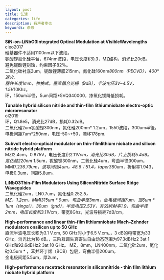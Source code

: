 ```yaml
---
layout: post
title: 乞活
categories: life
description: 有声者幸也
keywords: 杂感
---
```


**SiN-on-LiNbO3Integrated Optical Modulation at VisibleWavelengths** 
cleo2017   
硅基器件不适用1100nm以下波段。  
铌酸锂氮化硅平台，674nm波段，电压长度积0.3，MZ结构，消光比20dB。  
避免铌酸锂刻蚀，约束因子82%。  
二氧化硅衬底2um，铌酸锂薄膜215nm，氮化硅160nm*800nm（PECVD），400°退火.  
器件长度1mm，推挽式，垂直耦合光栅（9dB），半波电压3V~4.5V，1.5V*10Khz。  
环，150um半径，5um间距*5VQ340000，掺氧化镁降低损耗。

**Tunable hybrid silicon nitride and thin-film lithiumniobate electro-optic microresonator**  
ol2019   
环，Q1.8e5，消光比27dB，损耗0.32dB。  
二氧化硅2um铌酸锂300nm，氮化硅200nm* 1.2um，1550波段，300um半径，电极间距7um*250nm，电压-50~+50，漂移178pm.

**Subvolt electro-optical modulator on thin-filmlithium niobate and silicon nitride hybrid platform**  
MZI2.4cm，0.875V，电压长度积2.11V*cm，消光比30dB，片上损耗5.4dB。  
氮化硅220nm* 1.5um，铌酸锂300nm，二氧化硅4um，弯曲半径300um，MMI7.2*36.79um，波导间距4um，48.6：51.4，taper3*80um，折射率1.943，电极0.3um，间距5.8um。

**LiNbO3Thin-Film Modulators Using SiliconNitride Surface Ridge Waveguides**  
二氧化硅2um，LN0.7um，氮化硅0.25*2.5，  
MZ，1.2cm，MMI315um * 9um，弯曲半径3mm，金电极间距7um，宽6um * 1um（singal），30um（gnd），半波电压2.53V，有效折射率1.9，弯曲半径2mm，电压长度积3.11V*cm，带宽8Ghz，光波导损耗7dB/cm，

**High-performance and linear thin-film lithiumniobate Mach–Zehnder modulators onsilicon up to 50 GHz**  
直流半波电压长积为3.1 V.cm, 50 GHz时小于6.5 V.cm。，3 dB的电带宽为33 GHz，消光比为18 dB。，三阶互调失真寄生自由动态范围为97.3dBHz2 3at 1 GHz和92.6dBHz2 3at 10 GHz。
MZ，8mm，LN400nm，二氧化硅2um，氮化硅0.5um * ，苯并环丁烯（BCB）包层，弯曲半径200um，  
金电极间距5.5um，厚2um，  

**High-performance racetrack resonator in siliconnitride - thin film lithium niobate hybrid platform**
